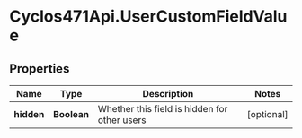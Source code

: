 # Cyclos471Api.UserCustomFieldValue

## Properties
Name | Type | Description | Notes
------------ | ------------- | ------------- | -------------
**hidden** | **Boolean** | Whether this field is hidden for other users | [optional] 


